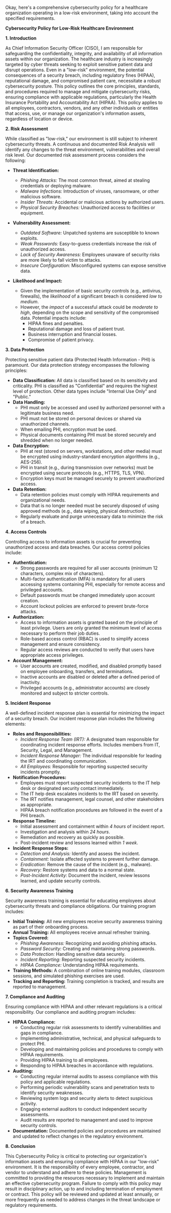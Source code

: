 Okay, here's a comprehensive cybersecurity policy for a healthcare organization operating in a low-risk environment, taking into account the specified requirements.

**Cybersecurity Policy for Low-Risk Healthcare Environment**

**1. Introduction**

As Chief Information Security Officer (CISO), I am responsible for safeguarding the confidentiality, integrity, and availability of all information assets within our organization. The healthcare industry is increasingly targeted by cyber threats seeking to exploit sensitive patient data and disrupt operations. Even in a "low-risk" environment, the potential consequences of a security breach, including regulatory fines (HIPAA), reputational damage, and compromised patient care, necessitate a robust cybersecurity posture. This policy outlines the core principles, standards, and procedures required to manage and mitigate cybersecurity risks, ensuring compliance with applicable regulations, particularly the Health Insurance Portability and Accountability Act (HIPAA). This policy applies to all employees, contractors, vendors, and any other individuals or entities that access, use, or manage our organization's information assets, regardless of location or device.

**2. Risk Assessment**

While classified as "low-risk," our environment is still subject to inherent cybersecurity threats. A continuous and documented Risk Analysis will identify any changes to the threat environment, vulnerabilities and overall risk level. Our documented risk assessment process considers the following:

*   **Threat Identification:**
    *   *Phishing Attacks:* The most common threat, aimed at stealing credentials or deploying malware.
    *   *Malware Infections:* Introduction of viruses, ransomware, or other malicious software.
    *   *Insider Threats:* Accidental or malicious actions by authorized users.
    *   *Physical Security Breaches:* Unauthorized access to facilities or equipment.

*   **Vulnerability Assessment:**
    *   *Outdated Software:* Unpatched systems are susceptible to known exploits.
    *   *Weak Passwords:* Easy-to-guess credentials increase the risk of unauthorized access.
    *   *Lack of Security Awareness:* Employees unaware of security risks are more likely to fall victim to attacks.
    *   *Insecure Configuration:* Misconfigured systems can expose sensitive data.

*   **Likelihood and Impact:**
    *   Given the implementation of basic security controls (e.g., antivirus, firewalls), the *likelihood* of a significant breach is considered *low to medium*.
    *   However, the *impact* of a successful attack could be *moderate to high*, depending on the scope and sensitivity of the compromised data. Potential impacts include:
        *   HIPAA fines and penalties.
        *   Reputational damage and loss of patient trust.
        *   Business interruption and financial losses.
        *   Compromise of patient privacy.

**3. Data Protection**

Protecting sensitive patient data (Protected Health Information - PHI) is paramount. Our data protection strategy encompasses the following principles:

*   **Data Classification:** All data is classified based on its sensitivity and criticality. PHI is classified as "Confidential" and requires the highest level of protection. Other data types include "Internal Use Only" and "Public."
*   **Data Handling:**
    *   PHI must only be accessed and used by authorized personnel with a legitimate business need.
    *   PHI must not be stored on personal devices or shared via unauthorized channels.
    *   When emailing PHI, encryption must be used.
    *   Physical documents containing PHI must be stored securely and shredded when no longer needed.
*   **Data Encryption:**
    *   PHI at rest (stored on servers, workstations, and other media) must be encrypted using industry-standard encryption algorithms (e.g., AES-256).
    *   PHI in transit (e.g., during transmission over networks) must be encrypted using secure protocols (e.g., HTTPS, TLS, VPN).
    *   Encryption keys must be managed securely to prevent unauthorized access.
*   **Data Retention:**
    *   Data retention policies must comply with HIPAA requirements and organizational needs.
    *   Data that is no longer needed must be securely disposed of using approved methods (e.g., data wiping, physical destruction).
    *   Regularly evaluate and purge unnecessary data to minimize the risk of a breach.

**4. Access Controls**

Controlling access to information assets is crucial for preventing unauthorized access and data breaches. Our access control policies include:

*   **Authentication:**
    *   Strong passwords are required for all user accounts (minimum 12 characters, complex mix of characters).
    *   Multi-factor authentication (MFA) is mandatory for all users accessing systems containing PHI, especially for remote access and privileged accounts.
    *   Default passwords must be changed immediately upon account creation.
    *   Account lockout policies are enforced to prevent brute-force attacks.
*   **Authorization:**
    *   Access to information assets is granted based on the principle of least privilege. Users are only granted the minimum level of access necessary to perform their job duties.
    *   Role-based access control (RBAC) is used to simplify access management and ensure consistency.
    *   Regular access reviews are conducted to verify that users have appropriate access privileges.
*   **Account Management:**
    *   User accounts are created, modified, and disabled promptly based on employee onboarding, transfers, and terminations.
    *   Inactive accounts are disabled or deleted after a defined period of inactivity.
    *   Privileged accounts (e.g., administrator accounts) are closely monitored and subject to stricter controls.

**5. Incident Response**

A well-defined incident response plan is essential for minimizing the impact of a security breach. Our incident response plan includes the following elements:

*   **Roles and Responsibilities:**
    *   *Incident Response Team (IRT):* A designated team responsible for coordinating incident response efforts.  Includes members from IT, Security, Legal, and Management.
    *   *Incident Response Manager:* The individual responsible for leading the IRT and coordinating communication.
    *   *All Employees:* Responsible for reporting suspected security incidents promptly.
*   **Notification Procedures:**
    *   Employees must report suspected security incidents to the IT help desk or designated security contact immediately.
    *   The IT help desk escalates incidents to the IRT based on severity.
    *   The IRT notifies management, legal counsel, and other stakeholders as appropriate.
    *   HIPAA breach notification procedures are followed in the event of a PHI breach.
*   **Response Timeline:**
    *   Initial assessment and containment within *4 hours* of incident report.
    *   Investigation and analysis within *24 hours*.
    *   Remediation and recovery as quickly as possible.
    *   Post-incident review and lessons learned within *1 week*.
*   **Incident Response Steps:**
    *   *Detection and Analysis:* Identify and assess the incident.
    *   *Containment:* Isolate affected systems to prevent further damage.
    *   *Eradication:* Remove the cause of the incident (e.g., malware).
    *   *Recovery:* Restore systems and data to a normal state.
    *   *Post-Incident Activity:* Document the incident, review lessons learned, and update security controls.

**6. Security Awareness Training**

Security awareness training is essential for educating employees about cybersecurity threats and compliance obligations. Our training program includes:

*   **Initial Training:** All new employees receive security awareness training as part of their onboarding process.
*   **Annual Training:** All employees receive annual refresher training.
*   **Topics Covered:**
    *   *Phishing Awareness:* Recognizing and avoiding phishing attacks.
    *   *Password Security:* Creating and maintaining strong passwords.
    *   *Data Protection:* Handling sensitive data securely.
    *   *Incident Reporting:* Reporting suspected security incidents.
    *   *HIPAA Compliance:* Understanding HIPAA requirements.
*   **Training Methods:** A combination of online training modules, classroom sessions, and simulated phishing exercises are used.
*   **Tracking and Reporting:** Training completion is tracked, and results are reported to management.

**7. Compliance and Auditing**

Ensuring compliance with HIPAA and other relevant regulations is a critical responsibility. Our compliance and auditing program includes:

*   **HIPAA Compliance:**
    *   Conducting regular risk assessments to identify vulnerabilities and gaps in compliance.
    *   Implementing administrative, technical, and physical safeguards to protect PHI.
    *   Developing and maintaining policies and procedures to comply with HIPAA requirements.
    *   Providing HIPAA training to all employees.
    *   Responding to HIPAA breaches in accordance with regulations.
*   **Auditing:**
    *   Conducting regular internal audits to assess compliance with this policy and applicable regulations.
    *   Performing periodic vulnerability scans and penetration tests to identify security weaknesses.
    *   Reviewing system logs and security alerts to detect suspicious activity.
    *   Engaging external auditors to conduct independent security assessments.
    *   Audit results are reported to management and used to improve security controls.
*   **Documentation:** Documented policies and procedures are maintained and updated to reflect changes in the regulatory environment.

**8. Conclusion**

This Cybersecurity Policy is critical to protecting our organization's information assets and ensuring compliance with HIPAA in our "low-risk" environment. It is the responsibility of every employee, contractor, and vendor to understand and adhere to these policies. Management is committed to providing the resources necessary to implement and maintain an effective cybersecurity program. Failure to comply with this policy may result in disciplinary action, up to and including termination of employment or contract. This policy will be reviewed and updated at least annually, or more frequently as needed to address changes in the threat landscape or regulatory requirements.
